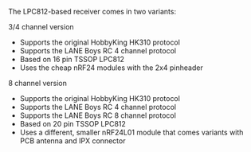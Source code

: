 The LPC812-based receiver comes in two variants:

3/4 channel version
- Supports the original HobbyKing HK310 protocol
- Supports the LANE Boys RC 4 channel protocol
- Based on 16 pin TSSOP LPC812
- Uses the cheap nRF24 modules with the 2x4 pinheader

8 channel version
- Supports the original HobbyKing HK310 protocol
- Supports the LANE Boys RC 4 channel protocol
- Supports the LANE Boys RC 8 channel protocol
- Based on 20 pin TSSOP LPC812
- Uses a different, smaller nRF24L01 module that comes variants
with PCB antenna and IPX connector

